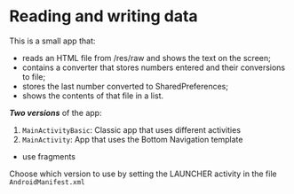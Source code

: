 # Reading and writing data

This is a small app that:

* reads an HTML file from /res/raw and shows the text on the screen;
* contains a converter that stores numbers entered and their conversions to file;
* stores the last number converted to SharedPreferences;
* shows the contents of that file in a list. 

***Two versions*** of the app:
1. `MainActivityBasic`: Classic app that uses different activities
2. `MainActivity`: App that uses the Bottom Navigation template
  - use fragments

Choose which version to use by setting the LAUNCHER activity 
in the file `AndroidManifest.xml`
